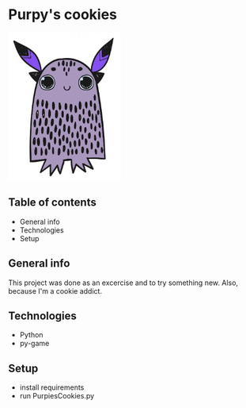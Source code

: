 # Purpy's cookies

![Purpy's cookie](./images/purpy_cookie_animated.gif)


## Table of contents
* General info
* Technologies
* Setup



## General info
This project was done as an excercise and to try something new.
Also, because I'm a cookie addict.



## Technologies
* Python
* py-game


## Setup
* install requirements
* run PurpiesCookies.py



